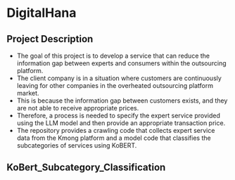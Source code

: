 # DigitalHana
## Project Description
- The goal of this project is to develop a service that can reduce the information gap between experts and consumers within the outsourcing platform.
- The client company is in a situation where customers are continuously leaving for other companies in the overheated outsourcing platform market.
- This is because the information gap between customers exists, and they are not able to receive appropriate prices.
- Therefore, a process is needed to specify the expert service provided using the LLM model and then provide an appropriate transaction price.
- The repository provides a crawling code that collects expert service data from the Kmong platform and a model code that classifies the subcategories of services using KoBERT.
## KoBert_Subcategory_Classification
